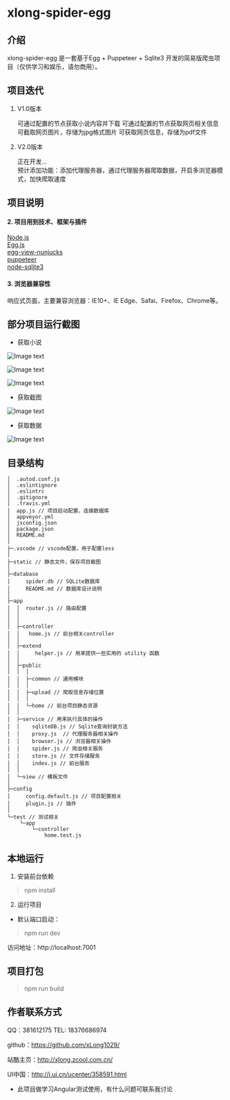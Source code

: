 # xlong-spider-egg

## 介绍

xlong-spider-egg 是一套基于Egg + Puppeteer + Sqlite3 开发的简易版爬虫项目（仅供学习和娱乐，请勿商用）。

## 项目迭代

1. V1.0版本

    可通过配置的节点获取小说内容并下载
    可通过配置的节点获取网页相关信息
    可截取网页图片，存储为jpg格式图片
    可获取网页信息，存储为pdf文件

2. V2.0版本

    正在开发...  
    预计添加功能：添加代理服务器，通过代理服务器爬取数据，开启多浏览器模式，加快爬取速度

## 项目说明

#### 2. 项目用到技术、框架与插件
[Node.js](https://github.com/nodejs)  
[Egg.js](https://github.com/eggjs)   
[egg-view-nunjucks](https://github.com/eggjs/egg-view-nunjucks)  
[puppeteer](https://github.com/GoogleChrome/puppeteer)  
[node-sqlite3](https://github.com/mapbox/node-sqlite3)  

#### 3. 浏览器兼容性
响应式页面，主要兼容浏览器：IE10+、IE Edge、Safai、Firefox、Chrome等。

## 部分项目运行截图

* 获取小说

![Image text](static/images/screen-1.gif)

![Image text](static/images/screen-2.gif)

![Image text](static/images/screen-3.gif)

* 获取截图

![Image text](static/images/screen-4.gif)

* 获取数据

![Image text](static/images/screen-5.gif)


## 目录结构

```
│  .autod.conf.js
│  .eslintignore
│  .eslintrc
│  .gitignore
│  .travis.yml
│  app.js // 项目启动配置，连接数据库
│  appveyor.yml
│  jsconfig.json
│  package.json
│  README.md
│
├─.vscode // vscode配置，用于配置less
│
├─static // 静态文件，保存项目截图
│
├─database
│     spider.db // SQLite数据库
│     README.md // 数据库设计说明
│
├─app
│  │  router.js // 路由配置
│  │
│  │
│  ├─controller
│  │   home.js // 前台相关controller
│  │
│  ├─extend
│  │     helper.js // 用来提供一些实用的 utility 函数
│  │
│  ├─public
│  │  │
│  │  ├─common // 通用模块
│  │  │
│  │  ├─upload // 爬取信息存储位置
│  │  │
│  │  └─home // 前台项目静态资源
│  │
│  ├─service // 用来执行具体的操作
│  │    sqliteDB.js // Sqlite查询封装方法
│  │    proxy.js  // 代理服务器相关操作
│  │    browser.js // 浏览器相关操作 
│  │    spider.js // 爬虫相关服务
│  │    store.js // 文件存储服务 
│  │    index.js // 前台服务
│  │
│  └─view // 模板文件
│
├─config
│     config.default.js // 项目配置相关
│     plugin.js // 插件
│
└─test // 测试相关
    └─app
        └─controller
            home.test.js
```

## 本地运行
1. 安装前台依赖
> npm install

2. 运行项目
* 默认端口启动：
> npm run dev

访问地址：http://localhost:7001

## 项目打包
> npm run build

## 作者联系方式

QQ：381612175
TEL: 18376686974

github：https://github.com/xLong1029/

站酷主页：http://xlong.zcool.com.cn/

UI中国：http://i.ui.cn/ucenter/358591.html

* 此项目做学习Angular测试使用，有什么问题可联系我讨论